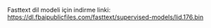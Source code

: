 Fasttext dil modeli için indirme linki: https://dl.fbaipublicfiles.com/fasttext/supervised-models/lid.176.bin
